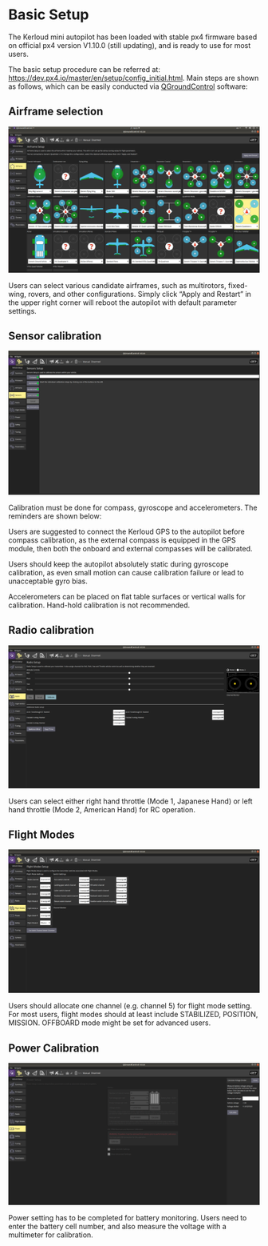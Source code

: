# Basic Setup

The Kerloud mini autopilot has been loaded with stable px4 firmware based on official px4 version V1.10.0 (still updating), and is ready to use for most users.

The basic setup procedure can be referred at: <https://dev.px4.io/master/en/setup/config_initial.html>. Main steps are shown as follows, which can be easily conducted via [QGroundControl](http://qgroundcontrol.com/) software:

## Airframe selection

<p align="center">
<img src ="../images/airframe_setting.png"/>
</p>

Users can select various candidate airframes, such as multirotors, fixed-wing, rovers, and other configurations. Simply click “Apply and Restart” in the upper right corner will reboot the autopilot with default parameter settings.

## Sensor calibration

<p align="center">
<img src ="../images/sensor_calib.png"/>
</p>

Calibration must be done for compass, gyroscope and accelerometers. The reminders are shown below:

Users are suggested to connect the Kerloud GPS to the autopilot before compass calibration, as the external compass is equipped in the GPS module, then both the onboard and external compasses will be calibrated.

Users should keep the autopilot absolutely static during gyroscope calibration, as even small motion can cause calibration failure or lead to unacceptable gyro bias.

Accelerometers can be placed on flat table surfaces or vertical walls for calibration. Hand-hold calibration is not recommended.

## Radio calibration

<p align="center">
<img src ="../images/radio_setting.png"/>
</p>

Users can select either right hand throttle (Mode 1, Japanese Hand) or left hand throttle (Mode 2, American Hand) for RC operation.

## Flight Modes

<p align="center">
<img src ="../images/flightmode_setting.png"/>
</p>

Users should allocate one channel (e.g. channel 5) for flight mode setting. For most users, flight modes should at least include STABILIZED, POSITION, MISSION. OFFBOARD mode might be set for advanced users.

## Power Calibration

<p align="center">
<img src ="../images/power_calib.png"/>
</p>

Power setting has to be completed for battery monitoring. Users need to enter the battery cell number, and also measure the voltage with a multimeter for calibration.
